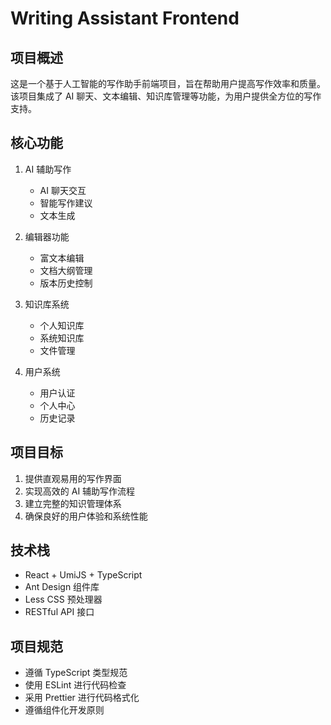 # Writing Assistant Frontend

## 项目概述

这是一个基于人工智能的写作助手前端项目，旨在帮助用户提高写作效率和质量。该项目集成了 AI 聊天、文本编辑、知识库管理等功能，为用户提供全方位的写作支持。

## 核心功能

1. AI 辅助写作

   - AI 聊天交互
   - 智能写作建议
   - 文本生成

2. 编辑器功能

   - 富文本编辑
   - 文档大纲管理
   - 版本历史控制

3. 知识库系统

   - 个人知识库
   - 系统知识库
   - 文件管理

4. 用户系统
   - 用户认证
   - 个人中心
   - 历史记录

## 项目目标

1. 提供直观易用的写作界面
2. 实现高效的 AI 辅助写作流程
3. 建立完整的知识管理体系
4. 确保良好的用户体验和系统性能

## 技术栈

- React + UmiJS + TypeScript
- Ant Design 组件库
- Less CSS 预处理器
- RESTful API 接口

## 项目规范

- 遵循 TypeScript 类型规范
- 使用 ESLint 进行代码检查
- 采用 Prettier 进行代码格式化
- 遵循组件化开发原则
